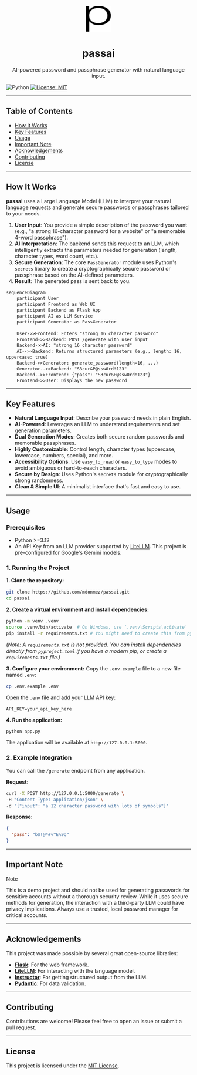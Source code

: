 <div style="text-align: center;" align="center">
<a href="https://github.com/mdonmez/passai">
<img src="static/dark_logo.svg" alt="Logo" width="70" height="70">
</a>
<br>
<h1>passai</h1>
<p>
AI-powered password and passphrase generator with natural language input.
</p>
</div>

![Python](https://img.shields.io/badge/python-3670A0?style=for-the-badge&logo=python&logoColor=ffdd54)
[![License: MIT](https://img.shields.io/badge/License-MIT-yellow.svg?style=for-the-badge)](https://opensource.org/licenses/MIT)

-----

## Table of Contents

  - [How It Works](#how-it-works)
  - [Key Features](#key-features)
  - [Usage](#usage)
  - [Important Note](#important-note)
  - [Acknowledgements](#acknowledgements)
  - [Contributing](#contributing)
  - [License](#license)

-----

## How It Works

**passai** uses a Large Language Model (LLM) to interpret your natural language requests and generate secure passwords or passphrases tailored to your needs.

1.  **User Input**: You provide a simple description of the password you want (e.g., "a strong 16-character password for a website" or "a memorable 4-word passphrase").
2.  **AI Interpretation**: The backend sends this request to an LLM, which intelligently extracts the parameters needed for generation (length, character types, word count, etc.).
3.  **Secure Generation**: The core `PassGenerator` module uses Python's `secrets` library to create a cryptographically secure password or passphrase based on the AI-defined parameters.
4.  **Result**: The generated pass is sent back to you.

```mermaid
sequenceDiagram
    participant User
    participant Frontend as Web UI
    participant Backend as Flask App
    participant AI as LLM Service
    participant Generator as PassGenerator

    User->>Frontend: Enters "strong 16 character password"
    Frontend->>Backend: POST /generate with user input
    Backend->>AI: "strong 16 character password"
    AI-->>Backend: Returns structured parameters (e.g., length: 16, uppercase: true)
    Backend->>Generator: generate_password(length=16, ...)
    Generator-->>Backend: "S3cur&P@ssw0rd!123"
    Backend-->>Frontend: {"pass": "S3cur&P@ssw0rd!123"}
    Frontend->>User: Displays the new password
```

-----

## Key Features

  * **Natural Language Input**: Describe your password needs in plain English.
  * **AI-Powered**: Leverages an LLM to understand requirements and set generation parameters.
  * **Dual Generation Modes**: Creates both secure random passwords and memorable passphrases.
  * **Highly Customizable**: Control length, character types (uppercase, lowercase, numbers, special), and more.
  * **Accessibility Options**: Use `easy_to_read` or `easy_to_type` modes to avoid ambiguous or hard-to-reach characters.
  * **Secure by Design**: Uses Python's `secrets` module for cryptographically strong randomness.
  * **Clean & Simple UI**: A minimalist interface that's fast and easy to use.

-----

## Usage

### Prerequisites

  * Python >=3.12
  * An API Key from an LLM provider supported by [LiteLLM](https://litellm.ai/). This project is pre-configured for Google's Gemini models.

### 1. Running the Project

**1. Clone the repository:**
```bash
git clone https://github.com/mdonmez/passai.git
cd passai
```

**2. Create a virtual environment and install dependencies:**
```bash
python -m venv .venv
source .venv/bin/activate  # On Windows, use `.venv\Scripts\activate`
pip install -r requirements.txt # You might need to create this from pyproject.toml
```
*(Note: A `requirements.txt` is not provided. You can install dependencies directly from `pyproject.toml` if you have a modern pip, or create a `requirements.txt` file.)*

**3. Configure your environment:**
Copy the `.env.example` file to a new file named `.env`:
```bash
cp .env.example .env
```
Open the `.env` file and add your LLM API key:
```
API_KEY=your_api_key_here
```

**4. Run the application:**
```bash
python app.py
```
The application will be available at `http://127.0.0.1:5000`.

### 2. Example Integration

You can call the `/generate` endpoint from any application.

**Request:**
```bash
curl -X POST http://127.0.0.1:5000/generate \
-H "Content-Type: application/json" \
-d '{"input": "a 12 character password with lots of symbols"}'
```

**Response:**
```json
{
  "pass": "b$!@*#v^E%9g"
}
```

-----

## Important Note

> [!NOTE]
> This is a demo project and should not be used for generating passwords for sensitive accounts without a thorough security review. While it uses secure methods for generation, the interaction with a third-party LLM could have privacy implications. Always use a trusted, local password manager for critical accounts.

-----

## Acknowledgements

This project was made possible by several great open-source libraries:

  * **[Flask](https://flask.palletsprojects.com/)**: For the web framework.
  * **[LiteLLM](https://github.com/BerriAI/litellm)**: For interacting with the language model.
  * **[Instructor](https://github.com/jxnl/instructor)**: For getting structured output from the LLM.
  * **[Pydantic](https://pydantic-docs.helpmanual.io/)**: For data validation.

-----

## Contributing

Contributions are welcome! Please feel free to open an issue or submit a pull request.

-----

## License

This project is licensed under the [MIT License](./LICENSE).

